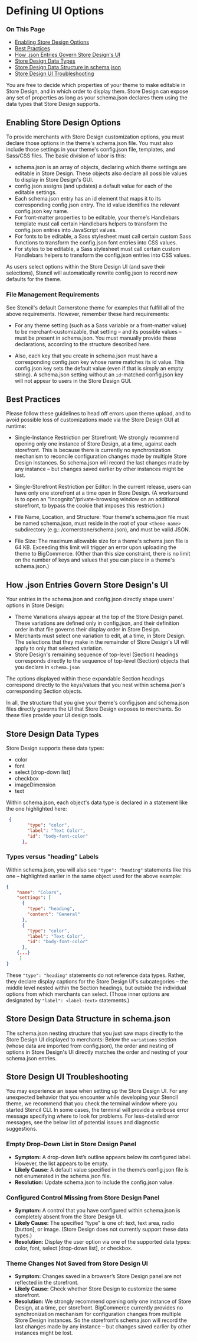 # Defining UI Options

<div class="otp" id="no-index">

### On This Page
- [Enabling Store Design Options](#enabling-store-design-options)
- [Best Practices](#best-practices)
- [How .json Entries Govern Store Design's UI](#how-json-entries-govern-store-designs-ui)
- [Store Design Data Types](#store-design-data-types)
- [Store Design Data Structure in schema.json](#store-design-data-structure-in-schemajson)
- [Store Design UI Troubleshooting](#store-design-ui-troubleshooting)

</div> 

You are free to decide which properties of your theme to make editable in Store Design, and in which order to display them. Store Design can expose any set of properties as long as your <span class="fn">schema.json</span> declares them using the data types that Store Design supports.



## Enabling Store Design Options

To provide merchants with Store Design customization options, you must declare those options in the theme's <span class="fn">schema.json file</span>. You must also include those settings in your theme's <span class="fn">config.json</span> file, templates, and Sass/CSS files. The basic division of labor is this:
* <span class="fn">schema.json</span> is an array of objects, declaring which theme settings are editable in Store Design. These objects also declare all possible values to display in Store Design's GUI.
* <span class="fn">config.json</span> assigns (and updates) a default value for each of the editable settings.
* Each <span class="fn">schema.json</span> entry has an id element that maps it to its corresponding config.json entry. The id value identifies the relevant config.json key name.
* For front-matter properties to be editable, your theme's Handlebars template must call certain Handlebars helpers to transform the config.json entries into JavaScript values.
* For fonts to be editable, a Sass stylesheet must call certain custom Sass functions to transform the <span class="fn">config.json</span> font entries into CSS values.
* For styles to be editable, a Sass stylesheet must call certain custom Handlebars helpers to transform the <span class="fn">config.json</span> entries into CSS values.

As users select options within the Store Design UI (and save their selections), Stencil will automatically rewrite <span class="fn">config.json</span> to record new defaults for the theme.

### File Management Requirements

See Stencil's default Cornerstone theme for examples that fulfill all of the above requirements. However, remember these hard requirements:

* For any theme setting (such as a Sass variable or a front-matter value) to be merchant-customizable,
that setting – and its possible values – must be present in <span class="fn">schema.json</span>. You must manually provide these declarations, according to the structure described here.

* Also, each key that you create in schema.json must have a corresponding <span class="fn">config.json</span> key whose name matches its id value. This <span class="fn">config.json</span> key sets the default value (even if that is simply an empty string). A <span class="fn">schema.json</span> setting without an `id`-matched <span class="fn">config.json</span> key will not appear to users in the Store Design GUI.





## Best Practices

Please follow these guidelines to head off errors upon theme upload, and to avoid possible loss of customizations made via the Store Design GUI at runtime:

* Single-Instance Restriction per Storefront: We strongly recommend opening only one instance of Store Design, at a time, against each storefront. This is because there is currently no synchronization mechanism to reconcile configuration changes made by multiple Store Design instances. So <span class="fn">schema.json</span> will record the last changes made by any instance – but changes saved earlier by other instances might be lost.

* Single-Storefront Restriction per Editor: In the current release, users can have only one storefront at a time open in Store Design. (A workaround is to open an "Incognito"/private-browsing window on an additional storefront, to bypass the cookie that imposes this restriction.)

* File Name, Location, and Structure: Your theme's <span class="fn">schema.json</span> file must be named schema.json, must reside in the root of your `<theme-name>` subdirectory (e.g.: <span class="fp">/cornerstone/schema.json</span>), and must be valid JSON.

* File Size: The maximum allowable size for a theme's <span class="fn">schema.json</span> file is 64 KB. Exceeding this limit will trigger an error upon uploading the theme to BigCommerce. (Other than this size constraint, there is no limit on the number of keys and values that you can place in a theme's <span class="fn">schema.json</span>.)





## How .json Entries Govern Store Design's UI

Your entries in the <span class=”fn”>schema.json</span> and <span class=”fn”>config.json</span> directly shape users' options in Store Design:
* Theme Variations always appear at the top of the Store Design panel. These variations are defined only in <span class="fn">config.json</span>, and their definition order in that file governs their display order in Store Design.
* Merchants must select one variation to edit, at a time, in Store Design. The selections that they make in the remainder of Store Design's UI will apply to only that selected variation.
* Store Design's remaining sequence of top-level (Section) headings corresponds directly to the sequence of top-level (Section) objects that you declare in `schema.json`

The options displayed within these expandable Section headings correspond directly to the keys/values that you nest within <span class="fn">schema.json</span>'s corresponding Section objects.

In all, the structure that you give your theme's <span class="fn">config.json</span> and <span class="fn">schema.json</span> files directly governs the UI that Store Design exposes to merchants. So these files provide your UI design tools.





## Store Design Data Types

Store Design supports these data types:
* color
* font
* select [drop-down list]
* checkbox
* imageDimension
* text

Within <span class="fn">schema.json</span>, each object's data type is declared in a statement like the one highlighted here:


<div class="HubBlock-header">
    <div class="HubBlock-header-title flex items-center">
        <div class="HubBlock-header-name"></div>
    </div><div class="HubBlock-header-subtitle"></div>
</div>

<!--
title: ""
subtitle: ""
lineNumbers: true
-->

```json
 {
        "type": "color",
        "label": "Text Color",
        "id": "body-font-color"
      },
```

### Types versus "heading" Labels

Within <span class="fn">schema.json</span>, you will also see `"type": "heading"` statements like this one – highlighted earlier in the same object used for the above example:

<div class="HubBlock-header">
    <div class="HubBlock-header-title flex items-center">
        <div class="HubBlock-header-name"></div>
    </div><div class="HubBlock-header-subtitle"></div>
</div>

<!--
title: ""
subtitle: ""
lineNumbers: true
-->

```json
{
    "name": "Colors",
    "settings": [
      {
        "type": "heading",
        "content": "General"
      },
      {
        "type": "color",
        "label": "Text Color",
        "id": "body-font-color"
      },
    {...}
     ]
}
```

These `"type": "heading"` statements do not reference data types. Rather, they declare display captions for the Store Design UI's subcategories – the middle level nested within the Section headings, but outside the individual options from which merchants can select. (Those inner options are designated by `"label": <label-text>` statements.)





## Store Design Data Structure in <span class="fn">schema.json</span> 

The <span class="fn">schema.json</span> nesting structure that you just saw maps directly to the Store Design UI displayed to merchants: Below the `variations` section (whose data are imported from <span class="fn">config.json</span>), the order and nesting of options in Store Design's UI directly matches the order and nesting of your <span class="fn">schema.json</span> entries.






## Store Design UI Troubleshooting

You may experience an issue when setting up the Store Design UI. For any unexpected behavior that you encounter while developing your Stencil theme, we recommend that you check the terminal window where you started Stencil CLI. In some cases, the terminal will provide a verbose error message specifying where to look for problems. For less-detailed error messages, see the below list of potential issues and diagnostic suggestions.

### Empty Drop-Down List in Store Design Panel

* **Symptom:** A drop-down list’s outline appears below its configured label. However, the list appears to be empty.
* **Likely Cause:** A default value specified in the theme’s config.json file is not enumerated in the schema.json file.
* **Resolution:** Update schema.json to include the config.json value.

### Configured Control Missing from Store Design Panel
* **Symptom:** A control that you have configured within schema.json is completely absent from the Store Design UI.
* **Likely Cause:** The specified “type” is one of: text, text area, radio [button], or image. (Store Design does not currently support these data types.)
* **Resolution:** Display the user option via one of the supported data types: color, font, select [drop-down list], or checkbox.

### Theme Changes Not Saved from Store Design UI
* **Symptom:** Changes saved in a browser’s Store Design panel are not reflected in the storefront.
* **Likely Cause:** Check whether Store Design to customize the same storefront.
* **Resolution:** We strongly recommend opening only one instance of Store Design, at a time, per storefront. BigCommerce currently provides no synchronization mechanism for configuration changes from multiple Store Design instances. So the storefront’s schema.json will record the last changes made by any instance – but changes saved earlier by other instances might be lost.

